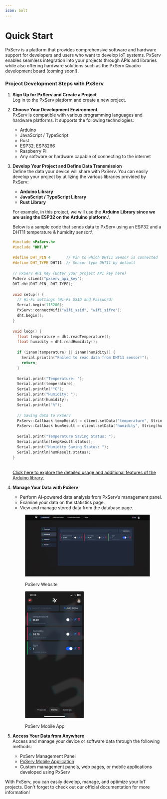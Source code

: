 ```yaml
---
icon: bolt
---
```


# Quick Start

PxServ is a platform that provides comprehensive software and hardware support for developers and users who want to develop IoT systems. PxServ enables seamless integration into your projects through APIs and libraries while also offering hardware solutions such as the PxServ Quadro development board (coming soon!).

### Project Development Steps with PxServ

1. **Sign Up for PxServ and Create a Project**\
   Log in to the PxServ platform and create a new project.
2. **Choose Your Development Environment**\
   PxServ is compatible with various programming languages and hardware platforms. It supports the following technologies:
   * Arduino
   * JavaScript / TypeScript
   * Rust
   * ESP32, ESP8266
   * Raspberry Pi
   * Any software or hardware capable of connecting to the internet
3.  **Develop Your Project and Define Data Transmission**\
    Define the data your device will share with PxServ. You can easily develop your project by utilizing the various libraries provided by PxServ:

    * **Arduino Library**
    * **JavaScript / TypeScript Library**
    * **Rust Library**

    For example, in this project, we will use the **Arduino Library since we are using the ESP32 on the Arduino platform.**\


    Below is a sample code that sends data to PxServ using an ESP32 and a DHT11 temperature & humidity sensor:\


    ```cpp
    #include <PxServ.h>
    #include "DHT.h"

    #define DHT_PIN 4       // Pin to which DHT11 Sensor is connected
    #define DHT_TYPE DHT11  // Sensor type DHT11 by default

    // PxServ API Key (Enter your project API key here)
    PxServ client("pxserv_api_key");
    DHT dht(DHT_PIN, DHT_TYPE);

    void setup() {
      // Wi-Fi settings (Wi-Fi SSID and Password)
      Serial.begin(115200);
      PxServ::connectWifi("wifi_ssid", "wifi_sifre");
      dht.begin();
    }

    void loop() {
      float temperature = dht.readTemperature();
      float humidity = dht.readHumidity();

      if (isnan(temperature) || isnan(humidity)) {
        Serial.println("Failed to read data from DHT11 sensor!");
        return;
      }

      Serial.print("Temperature: ");
      Serial.print(temperature);
      Serial.println("°C");
      Serial.print("Humidity: ");
      Serial.print(humidity);
      Serial.println("%");

      // Saving data to PxServ
      PxServ::Callback tempResult = client.setData("temperature", String(temperature));
      PxServ::Callback humResult = client.setData("humidity", String(humidity));

      Serial.print("Temperature Saving Status: ");
      Serial.println(tempResult.status);
      Serial.print("Humidity Saving Status: ");
      Serial.println(humResult.status);
    }
    ```

    \
    [Click here to explore the detailed usage and additional features of the Arduino library.](arduino-library.md)
4.  **Manage Your Data with PxServ**

    * Perform AI-powered data analysis from PxServ’s management panel.
    * Examine your data on the statistics page.
    * View and manage stored data from the database page.

    <div><figure><img src="../.gitbook/assets/resim (5).png" alt="" width="563"><figcaption><p>PxServ Website</p></figcaption></figure> <figure><img src="../.gitbook/assets/resim (7).png" alt="" width="188"><figcaption><p>PxServ Mobile App</p></figcaption></figure></div>
5. **Access Your Data from Anywhere**\
   Access and manage your device or software data through the following methods:
   * PxServ Management Panel
   * [PxServ Mobile Application](https://play.google.com/store/apps/details?id=net.pxserv.mobile)
   * Custom management panels, web pages, or mobile applications developed using PxServ

With PxServ, you can easily develop, manage, and optimize your IoT projects. Don't forget to check out our official documentation for more information!
